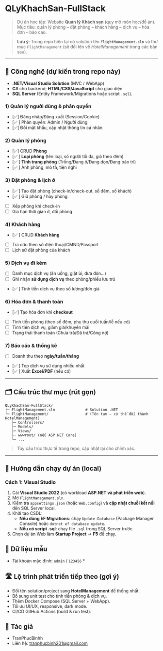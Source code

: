 # QLyKhachSan-FullStack

> Dự án học tập: Website **Quản lý Khách sạn** (quy mô môn học/đồ án).  
> Mục tiêu: quản lý phòng – đặt phòng – khách hàng – dịch vụ – hóa đơn – báo cáo.

> **Lưu ý**: Trong repo hiện tại có solution tên **`FlightManagement.sln`** và thư mục `FlightManagement` (sẽ đổi tên về *HotelManagement* trong các bản sau).

---

## 🧰 Công nghệ (dự kiến trong repo này)
- **.NET/Visual Studio Solution** (MVC / WebApp)  
- **C#** cho backend; **HTML/CSS/JavaScript** cho giao diện
- **SQL Server** (Entity Framework/Migrations hoặc script `.sql`).

### 1) Quản lý người dùng & phân quyền
- [✅] Đăng nhập/Đăng xuất (Session/Cookie)
- [✅ ] Phân quyền: Admin / Người dùng
- [✅] Đổi mật khẩu, cập nhật thông tin cá nhân

### 2) Quản lý phòng
- [✅] CRUD **Phòng**
- [✅ ] **Loại phòng** (tên loại, số người tối đa, giá theo đêm)
- [✅ ] **Tình trạng phòng** (Trống/Đang ở/Đang dọn/Đang bảo trì)
- [✅ ] Ảnh phòng, mô tả, tiện nghi

### 3) Đặt phòng & lịch ở
- [✅ ] Tạo đặt phòng (check-in/check-out, số đêm, số khách)
- [✅ ] Giữ phòng / hủy phòng
- [ ] Xếp phòng khi check-in
- [ ] Gia hạn thời gian ở, đổi phòng

### 4) Khách hàng
- [✅ ] CRUD **Khách hàng**
- [ ] Tra cứu theo số điện thoại/CMND/Passport
- [ ] Lịch sử đặt phòng của khách

### 5) Dịch vụ đi kèm
- [ ] Danh mục dịch vụ (ăn uống, giặt ủi, đưa đón…)
- [ ] Ghi nhận **sử dụng dịch vụ** theo phòng/phiếu lưu trú
- [✅ ] Tính tiền dịch vụ theo số lượng/đơn giá

### 6) Hóa đơn & thanh toán
- [✅] Tạo hóa đơn khi **checkout**
- [ ] Tính tiền phòng (theo số đêm, phụ thu cuối tuần/lễ nếu có)
- [ ] Tính tiền dịch vụ, giảm giá/khuyến mãi
- [ ] Trạng thái thanh toán (Chưa trả/Đã trả/Công nợ)

### 7) Báo cáo & thống kê
- [ ] Doanh thu theo **ngày/tuần/tháng**
- [✅ ] Top dịch vụ sử dụng nhiều nhất
- [✅ ] Xuất **Excel/PDF** (nếu có)

---

## 🗂 Cấu trúc thư mục (rút gọn)
```
QLyKhachSan-FullStack/
├─ FlightManagement.sln              # Solution .NET
└─ FlightManagement/                 # (Tên tạm – có thể đổi thành HotelManagement)
   ├─ Controllers/
   ├─ Models/
   ├─ Views/
   ├─ wwwroot/ (nếu ASP.NET Core)
   └─ ... 
```
> Tùy cấu trúc thực tế trong repo, cập nhật lại cho chính xác.

---

## 🚀 Hướng dẫn chạy dự án (local)

### Cách 1: Visual Studio
1. Cài **Visual Studio 2022** (có workload **ASP.NET và phát triển web**).
2. Mở `FlightManagement.sln`.
3. Kiểm tra `appsettings.json` (hoặc `Web.config`) và **cập nhật chuỗi kết nối** đến SQL Server local.
4. Khởi tạo CSDL:
   - **Nếu dùng EF Migrations**: chạy `Update-Database` (Package Manager Console) hoặc `dotnet ef database update`.
   - **Nếu có script .sql**: chạy file `.sql` trong SQL Server trước.
5. Chọn dự án Web làm **Startup Project** → **F5** để chạy.

## 🧪 Dữ liệu mẫu
- Tài khoản mặc định: `admin` / `123456` *


## 🛣 Lộ trình phát triển tiếp theo (gợi ý)
- Đổi tên solution/project sang **HotelManagement** để thống nhất.
- Bổ sung unit test cho tính tiền phòng & dịch vụ.
- Thêm Docker Compose (SQL Server + WebApp).
- Tối ưu UI/UX, responsive, dark mode.
- CI/CD GitHub Actions (build & run test).


## 👤 Tác giả
- TranPhucBinhh 
- Liên hệ: tranphucbinh201@gmail.com

